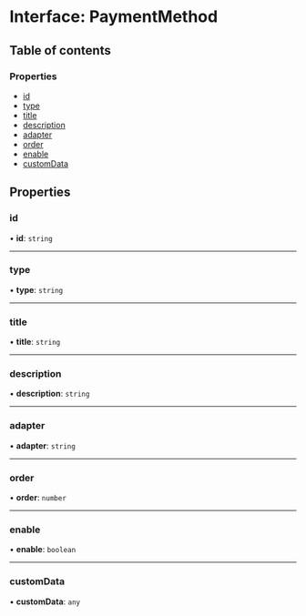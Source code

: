 # Interface: PaymentMethod

## Table of contents

### Properties

- [id](PaymentMethod.md#id)
- [type](PaymentMethod.md#type)
- [title](PaymentMethod.md#title)
- [description](PaymentMethod.md#description)
- [adapter](PaymentMethod.md#adapter)
- [order](PaymentMethod.md#order)
- [enable](PaymentMethod.md#enable)
- [customData](PaymentMethod.md#customdata)

## Properties

### id

• **id**: `string`

___

### type

• **type**: `string`

___

### title

• **title**: `string`

___

### description

• **description**: `string`

___

### adapter

• **adapter**: `string`

___

### order

• **order**: `number`

___

### enable

• **enable**: `boolean`

___

### customData

• **customData**: `any`
